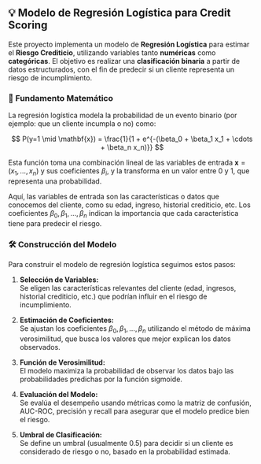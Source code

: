 ## :bulb: Modelo de Regresión Logística para Credit Scoring

Este proyecto implementa un modelo de **Regresión Logística** para estimar el **Riesgo Crediticio**, utilizando variables tanto **numéricas** como **categóricas**. El objetivo es realizar una **clasificación binaria** a partir de datos estructurados, con el fin de predecir si un cliente representa un riesgo de incumplimiento.

### 📐 Fundamento Matemático

La regresión logística modela la probabilidad de un evento binario (por ejemplo: que un cliente incumpla o no) como:

$$
P(y=1 \mid \mathbf{x}) = \frac{1}{1 + e^{-(\beta_0 + \beta_1 x_1 + \cdots + \beta_n x_n)}}
$$

Esta función toma una combinación lineal de las variables de entrada $\mathbf{x} = (x_1, \ldots, x_n)$ y sus coeficientes $\beta_i$, y la transforma en un valor entre 0 y 1, que representa una probabilidad.

Aquí, las variables de entrada son las características o datos que conocemos del cliente, como su edad, ingreso, historial crediticio, etc. Los coeficientes $\beta_0, \beta_1, \ldots, \beta_n$ indican la importancia que cada característica tiene para predecir el riesgo.

### 🛠️ Construcción del Modelo

Para construir el modelo de regresión logística seguimos estos pasos:

1. **Selección de Variables:**  
   Se eligen las características relevantes del cliente (edad, ingresos, historial crediticio, etc.) que podrían influir en el riesgo de incumplimiento.

2. **Estimación de Coeficientes:**  
   Se ajustan los coeficientes $\beta_0, \beta_1, \ldots, \beta_n$ utilizando el método de máxima verosimilitud, que busca los valores que mejor explican los datos observados.

3. **Función de Verosimilitud:**  
   El modelo maximiza la probabilidad de observar los datos bajo las probabilidades predichas por la función sigmoide.

4. **Evaluación del Modelo:**  
   Se evalúa el desempeño usando métricas como la matriz de confusión, AUC-ROC, precisión y recall para asegurar que el modelo predice bien el riesgo.

5. **Umbral de Clasificación:**  
   Se define un umbral (usualmente 0.5) para decidir si un cliente es considerado de riesgo o no, basado en la probabilidad estimada.
